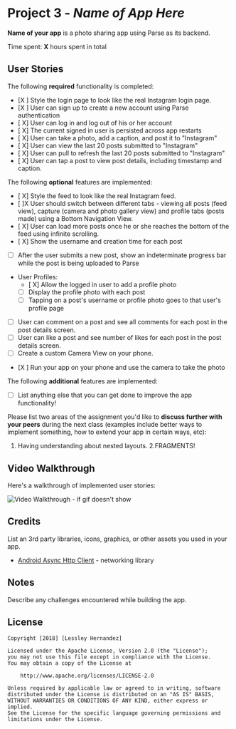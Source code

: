 # Project 3 - *Name of App Here*

**Name of your app** is a photo sharing app using Parse as its backend.

Time spent: **X** hours spent in total

## User Stories

The following **required** functionality is completed:

- [X ] Style the login page to look like the real Instagram login page.
- [X ] User can sign up to create a new account using Parse authentication
- [ X] User can log in and log out of his or her account
- [ X] The current signed in user is persisted across app restarts
- [ X] User can take a photo, add a caption, and post it to "Instagram"
- [ X] User can view the last 20 posts submitted to "Instagram"
- [ X] User can pull to refresh the last 20 posts submitted to "Instagram"
- [ X] User can tap a post to view post details, including timestamp and caption.

The following **optional** features are implemented:

- [ X] Style the feed to look like the real Instagram feed.
- [ ]X User should switch between different tabs - viewing all posts (feed view), capture (camera and photo gallery view) and profile tabs (posts made) using a Bottom Navigation View.
- [ X] User can load more posts once he or she reaches the bottom of the feed using infinite scrolling.
- [ X] Show the username and creation time for each post
- [ ] After the user submits a new post, show an indeterminate progress bar while the post is being uploaded to Parse
- User Profiles:
   - [ X] Allow the logged in user to add a profile photo
   - [ ] Display the profile photo with each post
   - [ ] Tapping on a post's username or profile photo goes to that user's profile page
- [ ] User can comment on a post and see all comments for each post in the post details screen.
- [ ] User can like a post and see number of likes for each post in the post details screen.
- [ ] Create a custom Camera View on your phone.
- [X ] Run your app on your phone and use the camera to take the photo


The following **additional** features are implemented:

- [ ] List anything else that you can get done to improve the app functionality!

Please list two areas of the assignment you'd like to **discuss further with your peers** during the next class (examples include better ways to implement something, how to extend your app in certain ways, etc):

1. Having understanding about nested layouts.
2.FRAGMENTS!

## Video Walkthrough

Here's a walkthrough of implemented user stories:

<img src='https://imgur.com/a/FtSH8Qq' width='' alt='Video Walkthrough' />
- if gif doesn't show  

## Credits

List an 3rd party libraries, icons, graphics, or other assets you used in your app.

- [Android Async Http Client](http://loopj.com/android-async-http/) - networking library


## Notes

Describe any challenges encountered while building the app.

## License

    Copyright [2018] [Lessley Hernandez]

    Licensed under the Apache License, Version 2.0 (the "License");
    you may not use this file except in compliance with the License.
    You may obtain a copy of the License at

        http://www.apache.org/licenses/LICENSE-2.0

    Unless required by applicable law or agreed to in writing, software
    distributed under the License is distributed on an "AS IS" BASIS,
    WITHOUT WARRANTIES OR CONDITIONS OF ANY KIND, either express or implied.
    See the License for the specific language governing permissions and
    limitations under the License.
